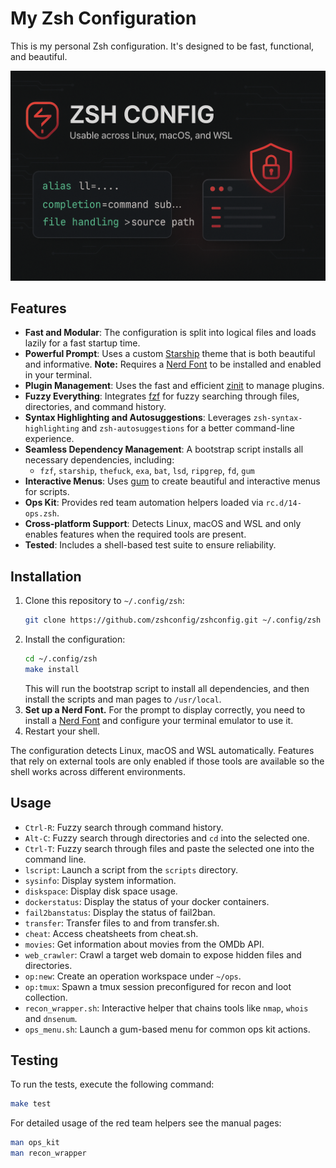 # My Zsh Configuration

This is my personal Zsh configuration. It's designed to be fast, functional, and beautiful.

![zsh-config banner](https://github.com/Rival89/zshconfig/blob/main/ZSH-CONFIGbanner.png)




## Features

*   **Fast and Modular**: The configuration is split into logical files and loads lazily for a fast startup time.
*   **Powerful Prompt**: Uses a custom [Starship](https://starship.rs/) theme that is both beautiful and informative. **Note:** Requires a [Nerd Font](https://www.nerdfonts.com/) to be installed and enabled in your terminal.
*   **Plugin Management**: Uses the fast and efficient [zinit](https://github.com/zdharma-continuum/zinit) to manage plugins.
*   **Fuzzy Everything**: Integrates [fzf](https://github.com/junegunn/fzf) for fuzzy searching through files, directories, and command history.
*   **Syntax Highlighting and Autosuggestions**: Leverages `zsh-syntax-highlighting` and `zsh-autosuggestions` for a better command-line experience.
*   **Seamless Dependency Management**: A bootstrap script installs all necessary dependencies, including:
    - `fzf`, `starship`, `thefuck`, `exa`, `bat`, `lsd`, `ripgrep`, `fd`, `gum`
*   **Interactive Menus**: Uses [gum](https://github.com/charmbracelet/gum) to create beautiful and interactive menus for scripts.
*   **Ops Kit**: Provides red team automation helpers loaded via `rc.d/14-ops.zsh`.
*   **Cross‑platform Support**: Detects Linux, macOS and WSL and only enables features when the required tools are present.
*   **Tested**: Includes a shell-based test suite to ensure reliability.

## Installation

1.  Clone this repository to `~/.config/zsh`:
    ```bash
    git clone https://github.com/zshconfig/zshconfig.git ~/.config/zsh
    ```
2.  Install the configuration:
    ```bash
    cd ~/.config/zsh
    make install
    ```
    This will run the bootstrap script to install all dependencies, and then install the scripts and man pages to `/usr/local`.
3.  **Set up a Nerd Font.** For the prompt to display correctly, you need to install a [Nerd Font](https://www.nerdfonts.com/font-downloads) and configure your terminal emulator to use it.
4.  Restart your shell.

The configuration detects Linux, macOS and WSL automatically. Features that rely on
external tools are only enabled if those tools are available so the shell works
across different environments.

## Usage

*   `Ctrl-R`: Fuzzy search through command history.
*   `Alt-C`: Fuzzy search through directories and `cd` into the selected one.
*   `Ctrl-T`: Fuzzy search through files and paste the selected one into the command line.
*   `lscript`: Launch a script from the `scripts` directory.
*   `sysinfo`: Display system information.
*   `diskspace`: Display disk space usage.
*   `dockerstatus`: Display the status of your docker containers.
*   `fail2banstatus`: Display the status of fail2ban.
*   `transfer`: Transfer files to and from transfer.sh.
*   `cheat`: Access cheatsheets from cheat.sh.
*   `movies`: Get information about movies from the OMDb API.
*   `web_crawler`: Crawl a target web domain to expose hidden files and directories.
*   `op:new`: Create an operation workspace under `~/ops`.
*   `op:tmux`: Spawn a tmux session preconfigured for recon and loot collection.
*   `recon_wrapper.sh`: Interactive helper that chains tools like `nmap`, `whois` and `dnsenum`.
*   `ops_menu.sh`: Launch a gum-based menu for common ops kit actions.

## Testing

To run the tests, execute the following command:

```bash
make test
```

For detailed usage of the red team helpers see the manual pages:

```bash
man ops_kit
man recon_wrapper
```
